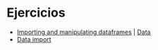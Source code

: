# Ejercicios

- [Importing and manipulating dataframes](https://alexd106.github.io/intro2R/exercise_3_solution.html) | [Data](https://alexd106.github.io/intro2R/data/all_data.zip)
- [Data import](https://jrnold.github.io/r4ds-exercise-solutions/data-import.html)
